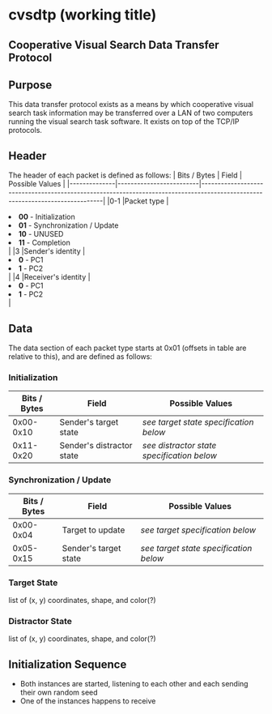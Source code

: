 # cvsdtp (working title)
## Cooperative Visual Search Data Transfer Protocol

## Purpose
This data transfer protocol exists as a means by which cooperative visual search task information may be transferred over a LAN of two computers running the visual search task software. It exists on top of the TCP/IP protocols.

## Header
The header of each packet is defined as follows:
| Bits / Bytes | Field                   | Possible Values                                                                                                              |
|--------------|-------------------------|------------------------------------------------------------------------------------------------------------------------------|
|0-1           |Packet type              |<li>__00__ - Initialization</li><li>__01__ - Synchronization / Update</li><li>__10__ - UNUSED</li><li>__11__ - Completion</li>|
|3             |Sender's identity        |<li>__0__ - PC1</li><li>__1__ -  PC2</li>                                                                                     |
|4             |Receiver's identity      |<li>__0__ - PC1</li><li>__1__ -  PC2</li>                                                                                     |

## Data
The data section of each packet type starts at 0x01 (offsets in table are relative to this), and are defined as follows:

### Initialization
| Bits / Bytes | Field                   | Possible Values                          |
|--------------|-------------------------|------------------------------------------|
|0x00-0x10     |Sender's target state    |*see target state specification below*    |
|0x11-0x20     |Sender's distractor state|*see distractor state specification below*|

### Synchronization / Update
| Bits / Bytes | Field                   | Possible Values                          |
|--------------|-------------------------|------------------------------------------|
|0x00-0x04     |Target to update         |*see target specification below*          |
|0x05-0x15     |Sender's target state    |*see target state specification below*    |

### Target State
list of (x, y) coordinates, shape, and color(?)

### Distractor State
list of (x, y) coordinates, shape, and color(?)

## Initialization Sequence
- Both instances are started, listening to each other and each sending their own random seed
- One of the instances happens to receive 